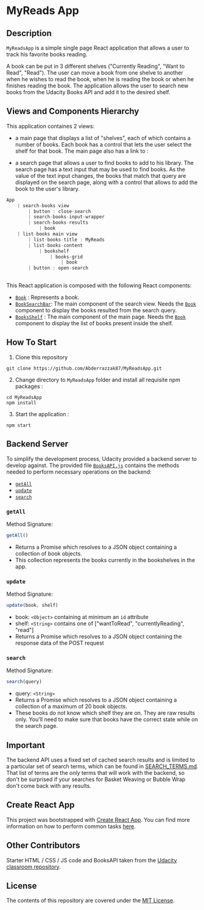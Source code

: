# MyReads App

## Description
```MyReadsApp``` is a simple single page React application that allows a user to track his favorite books reading. 

A book can be put in 3 different shelves ("Currently Reading", "Want to Read", "Read"). The user can move a book from one shelve to another when he wishes to read the book, when he is reading the book or when he finishes reading the book. The application allows the user to search new books from the Udacity Books API and add it to the desired shelf.

## Views and Components Hierarchy 

This application containes 2 views: 
* a main page that displays a list of "shelves", each of which contains a number of books. Each book has a control that lets the user select the shelf for that book. The main page also has a link to :

* a search page that allows a user to find books to add to his library. The search page has a text input that may be used to find books. As the value of the text input changes, the books that match that query are displayed on the search page, along with a control that allows to add the book to the user's library.

```js
App
    | search-books view
        | button : close-search
        | search-books-input-wrapper 
        | search-books-results
            | book
    | list-books main view
        | list-books-title : MyReads 
        | list-books-content
            | bookshelf
                | books-grid
                    | book
        | button : open-search
        
```

This React application is composed with the following React components:
* [`Book`](src/components/Book.js) : Represents a book.
* [`BookSearchBar`](src/components/BookSearchBar.js): The main component of the search view. Needs the [`Book`](src/components/Book.js) component to display the books resulted from the search query.
* [`BooksShelf`](src/components/BooksShelf.js) : The main component of the main page. Needs the [`Book`](src/components/Book.js) component to display the list of books present inside the shelf.

## How To Start
1. Clone this repository
```
git clone https://github.com/Abderrazzak87/MyReadsApp.git
```
2. Change directory to ```MyReadsApp``` folder and install all requisite npm packages :
```
cd MyReadsApp
npm install
```

3. Start the application :
```
npm start
```


## Backend Server

To simplify the development process, Udacity provided a backend server to develop against. The provided file [`BooksAPI.js`](src/utils/BooksAPI.js) contains the methods needed to perform necessary operations on the backend:

* [`getAll`](#getall)
* [`update`](#update)
* [`search`](#search)

### `getAll`

Method Signature:

```js
getAll()
```

* Returns a Promise which resolves to a JSON object containing a collection of book objects.
* This collection represents the books currently in the bookshelves in the app.

### `update`

Method Signature:

```js
update(book, shelf)
```

* book: `<Object>` containing at minimum an `id` attribute
* shelf: `<String>` contains one of ["wantToRead", "currentlyReading", "read"]  
* Returns a Promise which resolves to a JSON object containing the response data of the POST request

### `search`

Method Signature:

```js
search(query)
```

* query: `<String>`
* Returns a Promise which resolves to a JSON object containing a collection of a maximum of 20 book objects.
* These books do not know which shelf they are on. They are raw results only. You'll need to make sure that books have the correct state while on the search page.

## Important
The backend API uses a fixed set of cached search results and is limited to a particular set of search terms, which can be found in [SEARCH_TERMS.md](SEARCH_TERMS.md). That list of terms are the _only_ terms that will work with the backend, so don't be surprised if your searches for Basket Weaving or Bubble Wrap don't come back with any results.

## Create React App

This project was bootstrapped with [Create React App](https://github.com/facebookincubator/create-react-app). You can find more information on how to perform common tasks [here](https://github.com/facebookincubator/create-react-app/blob/master/packages/react-scripts/template/README.md).

## Other Contributors

Starter HTML / CSS / JS code and BooksAPI taken from the [Udacity classroom repository](https://github.com/udacity/reactnd-project-myreads-starter).


## License

The contents of this repository are covered under the [MIT License](LICENSE).
